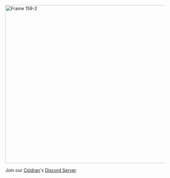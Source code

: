 <a href="https://coldran.com/" target="_blank"><img width="1500" height="500" alt="Frame 159-2" src="https://github.com/user-attachments/assets/ed0ba3f3-d1ee-4929-86f6-d7f89f72a909" /></a>


Join our [Coldran](https://coldran.com/)'s [Discord Server](https://discord.gg/NqupVBtyFf).
